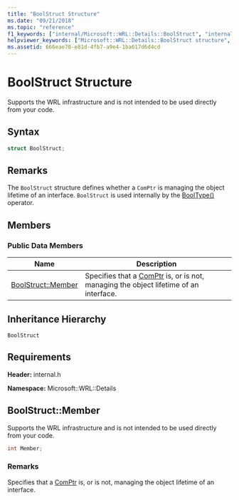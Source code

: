 ```yaml
---
title: "BoolStruct Structure"
ms.date: "09/21/2018"
ms.topic: "reference"
f1_keywords: ["internal/Microsoft::WRL::Details::BoolStruct", "internal/Microsoft::WRL::Details::BoolStruct::Member"]
helpviewer_keywords: ["Microsoft::WRL::Details::BoolStruct structure", "Microsoft::WRL::Details::BoolStruct::Member data member"]
ms.assetid: 666eae78-e81d-4fb7-a9e4-1ba617d6d4cd
---
```

# BoolStruct Structure

Supports the WRL infrastructure and is not intended to be used directly from your code.

## Syntax

```cpp
struct BoolStruct;
```

## Remarks

The `BoolStruct` structure defines whether a `ComPtr` is managing the object lifetime of an interface. `BoolStruct` is used internally by the [BoolType()](../windows/comptr-operator-microsoft-wrl-details-booltype-operator.md) operator.

## Members

### Public Data Members

Name                          | Description
----------------------------- | ------------------------------------------------------------------------------------------------------------------
[BoolStruct::Member](#member) | Specifies that a [ComPtr](../windows/comptr-class.md) is, or is not, managing the object lifetime of an interface.

## Inheritance Hierarchy

`BoolStruct`

## Requirements

**Header:** internal.h

**Namespace:** Microsoft::WRL::Details

## <a name="member"></a>BoolStruct::Member

Supports the WRL infrastructure and is not intended to be used directly from your code.

```cpp
int Member;
```

### Remarks

Specifies that a [ComPtr](../windows/comptr-class.md) is, or is not, managing the object lifetime of an interface.
